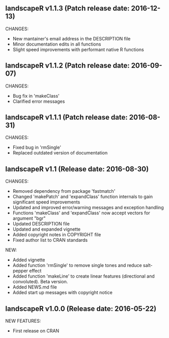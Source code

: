 landscapeR v1.1.3 (Patch release date: 2016-12-13)
-----------------------------------------------
CHANGES:

* New mantainer's email address in the DESCRIPTION file
* Minor documentation edits in all functions
* Slight speed improvements with performant native R functions


landscapeR v1.1.2 (Patch release date: 2016-09-07)
-----------------------------------------------
CHANGES:

* Bug fix in 'makeClass'
* Clarified error messages


landscapeR v1.1.1 (Patch release date: 2016-08-31)
-----------------------------------------------
CHANGES:

* Fixed bug in 'rmSingle'
* Replaced outdated version of documentation 


landscapeR v1.1 (Release date: 2016-08-30)
-----------------------------------------------
CHANGES:

* Removed dependency from package 'fastmatch'
* Changed 'makePatch' and 'expandClass' function internals to gain significant speed improvements
* Updated and improved error/warning messages and exception handling
* Functions 'makeClass' and 'expandClass' now accept vectors for argument "bgr"
* Updated DESCRIPTION file
* Updated and expanded vignette 
* Added copyright notes in COPYRIGHT file
* Fixed author list to CRAN standards

NEW:

* Added vignette
* Added function 'rmSingle' to remove single tones and reduce salt-pepper effect
* Added function  'makeLine' to create linear features (directional and convoluted). Beta version.
* Added NEWS.md file
* Added start up messages with copyright notice


landscapeR v1.0.0 (Release date: 2016-05-22)
-----------------------------------------------
NEW FEATURES:

* First release on CRAN
